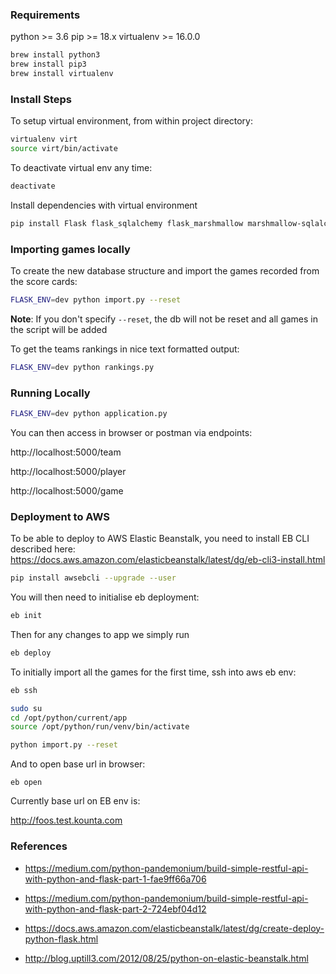 
### Requirements
python >= 3.6
pip >= 18.x
virtualenv >= 16.0.0

```bash
brew install python3
brew install pip3
brew install virtualenv
```

### Install Steps

To setup virtual environment, from within project directory:
```bash
virtualenv virt
source virt/bin/activate
```

To deactivate virtual env any time:
```bash
deactivate
```

Install dependencies with virtual environment
```bash
pip install Flask flask_sqlalchemy flask_marshmallow marshmallow-sqlalchemy trueskill
```

### Importing games locally
To create the new database structure and import the games recorded from the score cards:

```bash
FLASK_ENV=dev python import.py --reset
```

**Note**: If you don't specify `--reset`, the db will not be reset and all games in the script will be added

To get the teams rankings in nice text formatted output:
```bash
FLASK_ENV=dev python rankings.py
```

### Running Locally
```bash
FLASK_ENV=dev python application.py
```

You can then access in browser or postman via endpoints:

http://localhost:5000/team

http://localhost:5000/player

http://localhost:5000/game

### Deployment to AWS
To be able to deploy to AWS Elastic Beanstalk, you need to install EB CLI described here:
https://docs.aws.amazon.com/elasticbeanstalk/latest/dg/eb-cli3-install.html
```bash
pip install awsebcli --upgrade --user
```

You will then need to initialise eb deployment:
```bash
eb init
```

Then for any changes to app we simply run
```bash
eb deploy
```

To initially import all the games for the first time, ssh into aws eb env:

```bash
eb ssh
```

```bash
sudo su
cd /opt/python/current/app
source /opt/python/run/venv/bin/activate

python import.py --reset
```


And to open base url in browser:
```
eb open
```

Currently base url on EB env is:

http://foos.test.kounta.com




### References

- https://medium.com/python-pandemonium/build-simple-restful-api-with-python-and-flask-part-1-fae9ff66a706

- https://medium.com/python-pandemonium/build-simple-restful-api-with-python-and-flask-part-2-724ebf04d12

- https://docs.aws.amazon.com/elasticbeanstalk/latest/dg/create-deploy-python-flask.html

- http://blog.uptill3.com/2012/08/25/python-on-elastic-beanstalk.html
